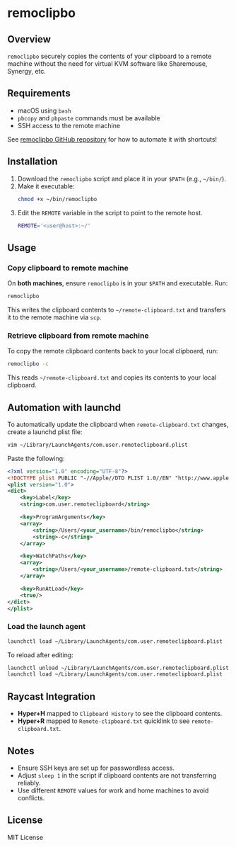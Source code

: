 # remoclipbo

## Overview

`remoclipbo` securely copies the contents of your clipboard to a remote machine without the need for virtual KVM software like Sharemouse, Synergy, etc.

## Requirements

- macOS using `bash`
- `pbcopy` and `pbpaste` commands must be available
- SSH access to the remote machine

See [remoclipbo GitHub repository](https://github.com/rkulla/remoclipbo) for how to automate it with shortcuts!

## Installation

1. Download the `remoclipbo` script and place it in your `$PATH` (e.g., `~/bin/`).
2. Make it executable:
   ```bash
   chmod +x ~/bin/remoclipbo
   ```
3. Edit the `REMOTE` variable in the script to point to the remote host.
   ```bash
   REMOTE='<user@host>:~/'
   ```

## Usage

### Copy clipboard to remote machine

On **both machines**, ensure `remoclipbo` is in your `$PATH` and executable.
Run:

```bash
remoclipbo
```

This writes the clipboard contents to `~/remote-clipboard.txt` and transfers it to the remote machine via `scp`.

### Retrieve clipboard from remote machine

To copy the remote clipboard contents back to your local clipboard, run:

```bash
remoclipbo -c
```

This reads `~/remote-clipboard.txt` and copies its contents to your local clipboard.

## Automation with launchd

To automatically update the clipboard when `remote-clipboard.txt` changes, create a launchd plist file:

```bash
vim ~/Library/LaunchAgents/com.user.remoteclipboard.plist
```

Paste the following:

```xml
<?xml version="1.0" encoding="UTF-8"?>
<!DOCTYPE plist PUBLIC "-//Apple//DTD PLIST 1.0//EN" "http://www.apple.com/DTDs/PropertyList-1.0.dtd">
<plist version="1.0">
<dict>
    <key>Label</key>
    <string>com.user.remoteclipboard</string>

    <key>ProgramArguments</key>
    <array>
        <string>/Users/<your_username>/bin/remoclipbo</string>
        <string>-c</string>
    </array>

    <key>WatchPaths</key>
    <array>
        <string>/Users/<your_username>/remote-clipboard.txt</string>
    </array>

    <key>RunAtLoad</key>
    <true/>
</dict>
</plist>
```

### Load the launch agent

```bash
launchctl load ~/Library/LaunchAgents/com.user.remoteclipboard.plist
```

To reload after editing:

```bash
launchctl unload ~/Library/LaunchAgents/com.user.remoteclipboard.plist
launchctl load ~/Library/LaunchAgents/com.user.remoteclipboard.plist
```

## Raycast Integration

- **Hyper+H** mapped to `Clipboard History` to see the clipboard contents.
- **Hyper+R** mapped to `Remote-clipboard.txt` quicklink to see `remote-clipboard.txt`.

## Notes

- Ensure SSH keys are set up for passwordless access.
- Adjust `sleep 1` in the script if clipboard contents are not transferring reliably.
- Use different `REMOTE` values for work and home machines to avoid conflicts.

## License

MIT License


